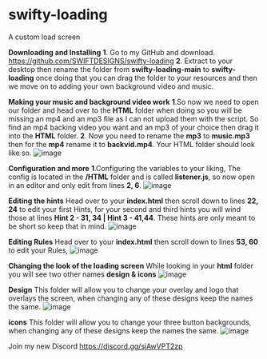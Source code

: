 # swifty-loading
A custom load screen

**Downloading and Installing**
**1**. Go to my GitHub and download.
https://github.com/SWIFTDESIGNS/swifty-loading
**2**. Extract to your desktop then rename the folder from **swifty-loading-main** to **swifty-loading**
once doing that you can drag the folder to your resources and then we move on to adding your own background video and music.

**Making your music and background video work**
**1**.So now we need to open our folder and head over to the **HTML** folder when doing so you will be missing an mp4 and an mp3 file as I can not upload them with the script. So find an mp4 backing video you want and an mp3 of your choice then drag it into the **HTML** folder.
**2**. Now you need to rename the **mp3** to **music.mp3** then for the **mp4** rename it to **backvid.mp4**. Your HTML folder should look like so.
![image](https://github.com/SWIFTDESIGNS/swifty-loading/assets/57051852/1f2cf28a-e920-4f8c-8a87-63352a4daebf)




**Configuration and more**
**1**.Configuring the variables to your liking, The config is located in the **/HTML** folder and is called **listener.js**, so now open in an editor and only edit from lines **2, 6**.
![image](https://github.com/SWIFTDESIGNS/swifty-loading/assets/57051852/316e5367-836f-41ad-85bf-2898c146c1c7)


**Editing the hints**
Head over to your **index.html** then scroll down to lines **22, 24** to edit your first Hints,
for your second and third hints you will wind those at lines **Hint 2 - 31, 34 | Hint 3 - 41,44**.
These hints are only meant to be short so keep that in mind.
![image](https://github.com/SWIFTDESIGNS/swifty-loading/assets/57051852/b86f9edc-8b71-42ab-81ba-c1a6bbcd4511)

**Editing Rules**
Head over to your **index.html** then scroll down to lines **53, 60** to edit your Rules,
![image](https://github.com/SWIFTDESIGNS/swifty-loading/assets/57051852/984b3817-3f06-4074-a1ad-efb8e9729e60)


**Changing the look of the loading screen**
While looking in your **html** folder you will see two other names **design & icons**
![image](https://github.com/SWIFTDESIGNS/swifty-loading/assets/57051852/da17970d-7743-40a6-996d-c4efec7454a6)


**Design**
This folder will allow you to change your overlay and logo that overlays the screen, when changing any of these designs keep the names the same.
![image](https://github.com/SWIFTDESIGNS/swifty-loading/assets/57051852/fb7db2eb-238a-4ccc-9101-1ae575e7cc1b)

**icons**
This folder will allow you to change your three button backgrounds, when changing any of these designs keep the names the same.
![image](https://github.com/SWIFTDESIGNS/swifty-loading/assets/57051852/3ca91b60-0261-4ed8-a718-54a87017c492)

Join my new Discord https://discord.gg/sjAwVPT2zp
